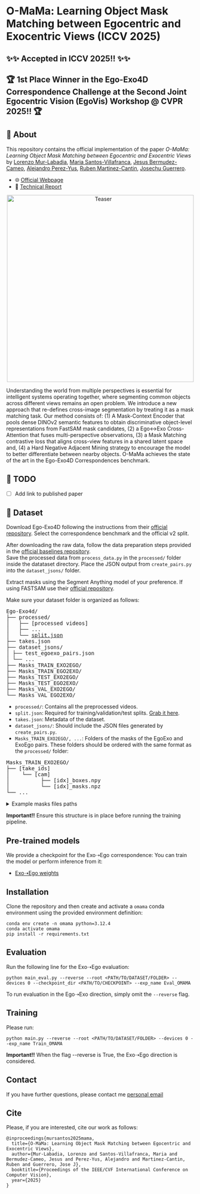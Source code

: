 # O-MaMa: Learning Object Mask Matching between Egocentric and Exocentric Views (ICCV 2025)

## ✨✨ Accepted in ICCV 2025!! ✨✨
## 🏆 1st Place Winner in the Ego-Exo4D Correspondence Challenge at the Second Joint Egocentric Vision (EgoVis) Workshop @ CVPR 2025!! 🏆


## 🚀 About
This repository contains the official implementation of the paper *O-MaMa: Learning Object Mask Matching between Egocentric and Exocentric Views* by [Lorenzo Mur-Labadia](https://sites.google.com/unizar.es/lorenzo-mur-labadia/inicio), [Maria Santos-Villafranca](https://maria-sanvil.github.io/), [Jesus Bermudez-Cameo](https://jesusbermudezcameo.github.io/), [Alejandro Perez-Yus](https://i3a.unizar.es/es/investigadores/alejandro-perez-yus), [Ruben Martinez-Cantin](https://webdiis.unizar.es/~rmcantin/), [Josechu Guerrero](http://webdiis.unizar.es/~jguerrer/).


- 🌐 [Official Webpage](https://maria-sanvil.github.io/O-MaMa/)
- 📝 [Technical Report](https://arxiv.org/pdf/2506.06026)
<!-- - 📃 [Paper](https://arxiv.org/pdf/2506.06026) – Read the paper! -->



<p align="center">
  <img src="assets/teaser.png" alt="Teaser" width="500"/>
</p>


Understanding the world from multiple perspectives is essential for intelligent systems operating together, where segmenting common objects across different views remains an open problem. We introduce a new approach that re-defines cross-image segmentation by treating it as a mask matching task. Our method consists of: (1) A Mask-Context Encoder that pools dense DINOv2 semantic features to obtain discriminative object-level representations from FastSAM mask candidates, (2) a Ego↔Exo Cross-Attention that fuses multi-perspective observations, (3) a Mask Matching contrastive loss that aligns cross-view features in a shared latent space and, (4) a Hard Negative Adjacent Mining strategy to encourage the model to better differentiate between nearby objects. O-MaMa achieves the state of the art in the Ego-Exo4D Correspondences benchmark.

## 📝 TODO

- [ ] Add link to published paper

## 📁 Dataset

Download Ego-Exo4D following the instructions from their [official repository](https://github.com/facebookresearch/Ego4d/blob/main/ego4d/egoexo/download/README.md). Select the correspondence benchmark and the official v2 split.

After downloading the raw data, follow the data preparation steps provided in the [official baselines repository](https://github.com/EGO4D/ego-exo4d-relation/tree/main/correspondence/SegSwap).  
Save the processed data from `process_data.py` in the `processed/` folder inside the datataset directory. Place the JSON output from `create_pairs.py` into the `dataset_jsons/` folder.


Extract masks using the Segment Anything model of your preference. If using FASTSAM use their [official repository](https://github.com/CASIA-IVA-Lab/FastSAM).


Make sure your dataset folder is organized as follows:

<pre>
Ego-Exo4d/
├── processed/
│   ├── [processed videos]
│   ├── ...
│   └── <a href="https://github.com/EGO4D/ego-exo4d-relation/blob/main/correspondence/SegSwap/data/split.json">split.json</a>
├── takes.json
├── dataset_jsons/
│ ├── test_egoexo_pairs.json
│ └── ...
├── Masks_TRAIN_EXO2EGO/
├── Masks_TRAIN_EGO2EXO/
├── Masks_TEST_EXO2EGO/
├── Masks_TEST_EGO2EXO/
├── Masks_VAL_EXO2EGO/
└── Masks_VAL_EGO2EXO/
</pre>


- `processed/`: Contains all the preprocessed videos.
- `split.json`: Required for training/validation/test splits. [Grab it here](https://github.com/EGO4D/ego-exo4d-relation/blob/main/correspondence/SegSwap/data/split.json).
- `takes.json`: Metadata of the dataset.
- `dataset_jsons/`: Should include the JSON files generated by `create_pairs.py`.
- `Masks_TRAIN_EXO2EGO/, ...`: Folders of the masks of the EgoExo and ExoEgo pairs. These folders should be ordered with the same format as the `processed/` folder:

<pre>
Masks_TRAIN_EXO2EGO/
├── [take_ids]
│    └── [cam]
│          ├── [idx]_boxes.npy
│          └── [idx]_masks.npz
└── ...
</pre>

<details>
<summary>Example masks files paths</summary>

```plaintext
Masks_TRAIN_EXO2EGO/c8b9dc5b-8467-40d2-ab27-27923abcb054/aria01_214-1/6240_boxes.npy  
Masks_TRAIN_EXO2EGO/c8b9dc5b-8467-40d2-ab27-27923abcb054/aria01_214-1/6240_masks.npz
```

</details>

**Important!!** Ensure this structure is in place before running the training pipeline.


## Pre-trained models

We provide a checkpoint for the Exo➝Ego correspondence:
You can train the model or perform inference from it:
- [Exo➝Ego weights](https://drive.google.com/file/d/1EwFs5TXwGaJR7nkt_ldmotHAP9UqvLAU/view?usp=sharing)


## Installation

Clone the repository and then create and activate a `omama` conda environment using the provided environment definition:

```shell
conda env create -n omama python=3.12.4
conda activate omama
pip install -r requirements.txt
```

## Evaluation

Run the following line for the Exo➝Ego evaluation:

```shell
python main_eval.py --reverse --root <PATH/TO/DATASET/FOLDER> --devices 0 --checkpoint_dir <PATH/TO/CHECKPOINT> --exp_name Eval_OMAMA
```

To run evaluation in the Ego➝Exo direction, simply omit the `--reverse` flag.


## Training

Please run:

```shell
python main.py --reverse --root <PATH/TO/DATASET/FOLDER> --devices 0 --exp_name Train_OMAMA
```

**Important!!** When the flag --reverse is True, the Exo➝Ego direction is considered.


## Contact
If you have further questions, please contact me [personal email](m.santos@unizar.es)

## Cite
Please, if you are interested, cite our work as follows:
```
@inproceedings{mursantos2025mama,
  title={O-MaMa: Learning Object Mask Matching between Egocentric and Exocentric Views},
  author={Mur-Labadia, Lorenzo and Santos-Villafranca, Maria and Bermudez-Cameo, Jesus and Perez-Yus, Alejandro and Martinez-Cantin, Ruben and Guerrero, Jose J},
  booktitle={Proceedings of the IEEE/CVF International Conference on Computer Vision},
  year={2025}
}
```

